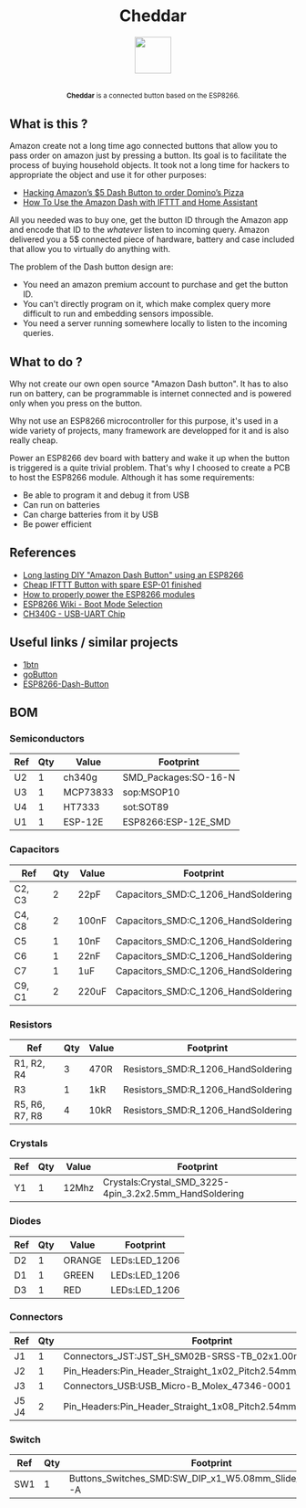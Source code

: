 <h1 align="center">Cheddar</h1>
<h6 align="center">
  <a href="https://en.wikipedia.org/wiki/Cheddar_cheese">
    <img  src="https://upload.wikimedia.org/wikipedia/commons/1/18/Somerset-Cheddar.jpg"
        height="64"
        width="64">
  </a>
</h6>
<p align="center">
<sup>
      <strong>Cheddar</strong> is a connected button based on the ESP8266.
</sup>
<br>

## What is this ?

Amazon create not a long time ago connected buttons that allow you to pass
order on amazon just by pressing a button. Its goal is to facilitate the
process of buying household objects.
It took not a long time for hackers to appropriate the object and use it for
other purposes:

  * [Hacking Amazon’s $5 Dash Button to order Domino’s Pizza](https://medium.com/@brody_berson/hacking-amazon-s-5-dash-button-to-order-domino-s-pizza-9d19c9d04646)
  * [How To Use the Amazon Dash with IFTTT and Home Assistant](https://www.youtube.com/watch?v=qZpJ9W0wCks)

All you needed was to buy one, get the button ID through the Amazon app and
encode that ID to the _whatever_ listen to incoming query.
Amazon delivered you a 5$ connected piece of hardware, battery and case
included that allow you to virtually do anything with.

The problem of the Dash button design are:

  * You need an amazon premium account to purchase and get the button ID.
  * You can't directly program on it, which make complex query more difficult
      to run and embedding sensors impossible.
  * You need a server running somewhere locally to listen to the incoming
      queries.

## What to do ?

Why not create our own open source "Amazon Dash button". It has to also
run on battery, can be programmable is internet connected and is powered only
when you press on the button.

Why not use an ESP8266 microcontroller for this purpose, it's used in a wide
variety of projects, many framework are developped for it and is also really
cheap.

Power an ESP8266 dev board with battery and wake it up when the button is
triggered is a quite trivial problem. That's why I choosed to create a PCB to
host the ESP8266 module. Although it has some requirements:

  * Be able to program it and debug it from USB
  * Can run on batteries
  * Can charge batteries from it by USB
  * Be power efficient

## References

* [Long lasting DIY "Amazon Dash Button" using an ESP8266](https://www.youtube.com/watch?v=nbMfb0dIvYc&t=307s)
* [Cheap IFTTT Button with spare ESP-01 finished](https://www.youtube.com/watch?v=6JD2RMDM88Y)
* [How to properly power the ESP8266 modules](https://www.youtube.com/watch?v=wf_msvWv1jk)
* [ESP8266 Wiki - Boot Mode Selection](https://github.com/espressif/esptool/wiki/ESP8266-Boot-Mode-Selection)
* [CH340G - USB-UART Chip](http://www.sunrom.com/p/ch340g)

## Useful links / similar projects

* [1btn](https://github.com/knewron-technologies/1btn)
* [goButton](https://www.kickstarter.com/projects/805606890/gobutton-simple-wi-fi-connected-smart-button-for-e/description)
* [ESP8266-Dash-Button](https://github.com/DeqingSun/ESP8266-Dash-Button)

## BOM

### Semiconductors

Ref | Qty | Value | Footprint
----|-----|-------|---------------
U2 | 1 | ch340g | SMD_Packages:SO-16-N
U3 | 1 | MCP73833 | sop:MSOP10
U4 | 1 | HT7333 | sot:SOT89
U1 | 1 | ESP-12E | ESP8266:ESP-12E_SMD

### Capacitors

Ref | Qty | Value | Footprint
----|-----|-------|---------------
C2, C3 | 2 | 22pF | Capacitors_SMD:C_1206_HandSoldering
C4, C8 | 2 | 100nF | Capacitors_SMD:C_1206_HandSoldering
C5 | 1 | 10nF | Capacitors_SMD:C_1206_HandSoldering
C6 | 1 | 22nF | Capacitors_SMD:C_1206_HandSoldering
C7 | 1 | 1uF  | Capacitors_SMD:C_1206_HandSoldering
C9, C1 | 2 | 220uF | Capacitors_SMD:C_1206_HandSoldering

### Resistors

Ref | Qty | Value | Footprint
----|-----|-------|---------------
R1, R2, R4 | 3 | 470R | Resistors_SMD:R_1206_HandSoldering
R3 | 1 | 1kR | Resistors_SMD:R_1206_HandSoldering
R5, R6, R7, R8 | 4 | 10kR |Resistors_SMD:R_1206_HandSoldering

### Crystals

Ref | Qty | Value | Footprint
----|-----|-------|---------------
Y1 | 1 | 12Mhz | Crystals:Crystal_SMD_3225-4pin_3.2x2.5mm_HandSoldering

### Diodes

Ref | Qty | Value | Footprint
----|-----|-------|---------------
D2 | 1 | ORANGE | LEDs:LED_1206
D1 | 1 | GREEN | LEDs:LED_1206
D3 | 1 | RED | LEDs:LED_1206

### Connectors

Ref | Qty | Footprint
----|-----|---------------
J1 | 1 | Connectors_JST:JST_SH_SM02B-SRSS-TB_02x1.00mm_Angled
J2 | 1 | Pin_Headers:Pin_Header_Straight_1x02_Pitch2.54mm_SMD_Pin1Left
J3 | 1 | Connectors_USB:USB_Micro-B_Molex_47346-0001
J5 J4 | 2 | Pin_Headers:Pin_Header_Straight_1x08_Pitch2.54mm

### Switch

Ref | Qty | Footprint
----|-----|---------------
SW1 | 1 | Buttons_Switches_SMD:SW_DIP_x1_W5.08mm_Slide_Copal_CHS-A
